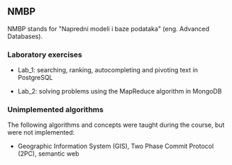 ## NMBP

NMBP stands for "Napredni modeli i baze podataka" (eng. Advanced Databases).

### Laboratory exercises

* Lab_1: searching, ranking, autocompleting and pivoting text in PostgreSQL  

* Lab_2: solving problems using the MapReduce algorithm in MongoDB  

### Unimplemented algorithms

The following algorithms and concepts were taught during the course, but were not implemented:  
* Geographic Information System (GIS), Two Phase Commit Protocol (2PC), semantic web  